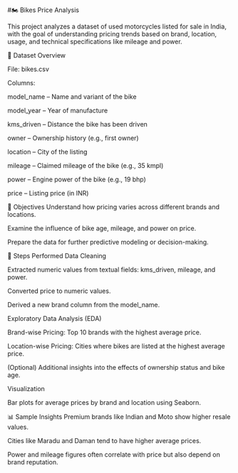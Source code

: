 #🏍️ Bikes Price Analysis

This project analyzes a dataset of used motorcycles listed for sale in India, with the goal of understanding pricing trends based on brand, location, usage, and technical specifications like mileage and power.

📁 Dataset Overview

File: bikes.csv

Columns:

model_name – Name and variant of the bike

model_year – Year of manufacture

kms_driven – Distance the bike has been driven

owner – Ownership history (e.g., first owner)

location – City of the listing

mileage – Claimed mileage of the bike (e.g., 35 kmpl)

power – Engine power of the bike (e.g., 19 bhp)

price – Listing price (in INR)

🎯 Objectives
Understand how pricing varies across different brands and locations.

Examine the influence of bike age, mileage, and power on price.

Prepare the data for further predictive modeling or decision-making.

🔧 Steps Performed
Data Cleaning

Extracted numeric values from textual fields: kms_driven, mileage, and power.

Converted price to numeric values.

Derived a new brand column from the model_name.

Exploratory Data Analysis (EDA)

Brand-wise Pricing: Top 10 brands with the highest average price.

Location-wise Pricing: Cities where bikes are listed at the highest average price.

(Optional) Additional insights into the effects of ownership status and bike age.

Visualization

Bar plots for average prices by brand and location using Seaborn.

📊 Sample Insights
Premium brands like Indian and Moto show higher resale values.

Cities like Maradu and Daman tend to have higher average prices.

Power and mileage figures often correlate with price but also depend on brand reputation.
